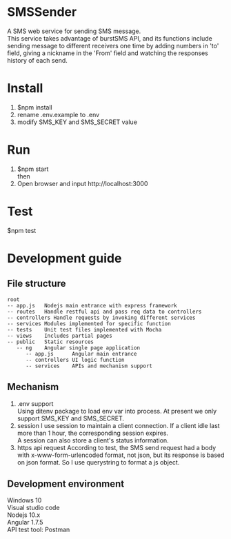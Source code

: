 # SMSSender
A SMS web service for sending SMS message.  
This service takes advantage of burstSMS API, and its functions include sending message to different receivers one time by adding numbers in 'to' field, giving a nickname in the 'From' field and watching the responses history of each send. 
# Install
1. $npm install
2. rename .env.example to .env
3. modify SMS_KEY and SMS_SECRET value
# Run
1. $npm start  
then  
2. Open browser and input http://localhost:3000
# Test
$npm test
# Development guide
## File structure
```
root
-- app.js   Nodejs main entrance with express framework
-- routes   Handle restful api and pass req data to controllers
-- controllers Handle requests by invoking different services
-- services Modules implemented for specific function
-- tests    Unit test files implemented with Mocha 
-- views    Includes partial pages
-- public   Static resources
   -- ng    Angular single page application
      -- app.js      Angular main entrance
      -- controllers UI logic function
      -- services    APIs and mechanism support
```
## Mechanism
1. .env support  
Using ditenv package to load env var into process. At present we only support SMS_KEY and SMS_SECRET.
2. session
I use session to maintain a client connection. If a client idle last more than 1 hour, the corresponding session expires.  
A session can also store a client's status information.
3. https api request
According to test, the SMS send request had a body with x-www-form-urlencoded format, not json, but its response is based on json format. So I use querystring to format a js object. 

## Development environment
Windows 10  
Visual studio code  
Nodejs 10.x  
Angular 1.7.5  
API test tool: Postman